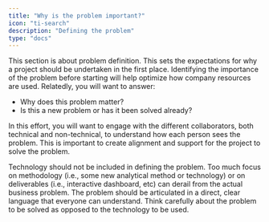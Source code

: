 ```yaml
---
title: "Why is the problem important?"
icon: "ti-search"
description: "Defining the problem"
type: "docs"
---
```


This section is about problem definition. This sets the expectations for why a project should be undertaken in the first place. Identifying the importance of the problem before starting will help optimize how company resources are used. Relatedly, you will want to answer: 

- Why does this problem matter? 
- Is this a new problem or has it been solved already? 

In this effort, you will want to engage with the different collaborators, both technical and non-technical, to understand how each person sees the problem. This is important to create alignment and support for the project to solve the problem. 

Technology should not be included in defining the problem. Too much focus on methodology (i.e., some new analytical method or technology) or on deliverables (i.e., interactive dashboard, etc) can derail from the actual business problem. The problem should be articulated in a direct, clear language that everyone can understand. Think carefully about the problem to be solved as opposed to the technology to be used. 


